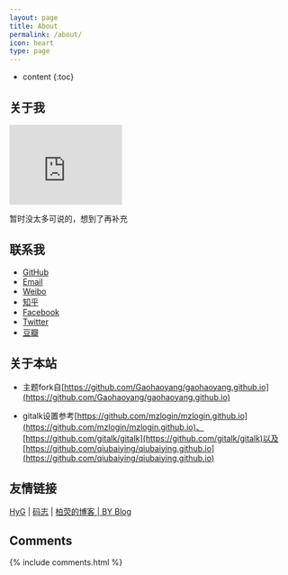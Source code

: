 ```yaml
---
layout: page
title: About
permalink: /about/
icon: heart
type: page
---
```


* content
{:toc}

## 关于我

<iframe src="https://githubbadge.appspot.com/zhoushun123" style="border: 0;height: 142px;width: 200px;overflow: hidden;" frameBorder="0"></iframe>

暂时没太多可说的，想到了再补充

## 联系我

* [GitHub](https://github.com/zhoushun123)
* [Email](mailto:fun4gao@gmail.com)
* [Weibo](http://weibo.com/fun4gao)
* [知乎](https://www.zhihu.com/people/fun4gao)
* [Facebook](https://www.facebook.com/fun4gao)
* [Twitter](https://twitter.com/fun4gao)
* [豆瓣](https://www.douban.com/people/fun4gao/)

## 关于本站

* 主题fork自[https://github.com/Gaohaoyang/gaohaoyang.github.io](https://github.com/Gaohaoyang/gaohaoyang.github.io)

* gitalk设置参考[https://github.com/mzlogin/mzlogin.github.io](https://github.com/mzlogin/mzlogin.github.io)、[https://github.com/gitalk/gitalk](https://github.com/gitalk/gitalk)以及[https://github.com/qiubaiying/qiubaiying.github.io](https://github.com/qiubaiying/qiubaiying.github.io)

## 友情链接

[HyG](https://gaohaoyang.github.io) \| [码志](https://mazhuang.org/) \| [柏荧的博客 \| BY Blog](http://qiubaiying.top)

## Comments

{% include comments.html %}
